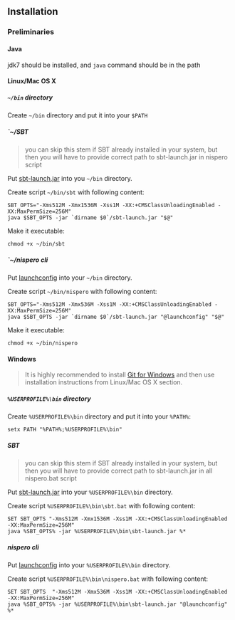 ## Installation

### Preliminaries

#### Java

jdk7 should be installed, and `java` command should be in the path


#### Linux/Mac OS X

##### `~/bin` directory

Create `~/bin` directory and put it into your `$PATH`

##### `~/SBT

> you can skip this stem if SBT already installed in your system, but then you will have to provide correct path to sbt-launch.jar in nispero script

Put [sbt-launch.jar](http://repo.typesafe.com/typesafe/ivy-releases/org.scala-sbt/sbt-launch/0.13.5/sbt-launch.jar) into you `~/bin` directory.

Create script `~/bin/sbt` with following content:

```
SBT_OPTS="-Xms512M -Xmx1536M -Xss1M -XX:+CMSClassUnloadingEnabled -XX:MaxPermSize=256M"
java $SBT_OPTS -jar `dirname $0`/sbt-launch.jar "$@"
```

Make it executable:

```
chmod +x ~/bin/sbt
```

##### `~/nispero cli

Put [launchconfig](https://raw.githubusercontent.com/ohnosequences/nisperoCLI/master/src/main/conscript/nispero/launchconfig) into 
your `~/bin` directory.

Create script `~/bin/nispero` with following content:

```
SBT_OPTS="-Xms512M -Xmx536M -Xss1M -XX:+CMSClassUnloadingEnabled -XX:MaxPermSize=256M"
java $SBT_OPTS -jar `dirname $0`/sbt-launch.jar "@launchconfig" "$@"
```

Make it executable:

```
chmod +x ~/bin/nispero
```


#### Windows

> It is highly recommended to install [Git for Windows](http://msysgit.github.io/) and then use installation instructions from Linux/Mac OS X section.


##### `%USERPROFILE%\bin` directory

Create `%USERPROFILE%\bin` directory and put it into your `%PATH%`:

```
setx PATH "%PATH%;%USERPROFILE%\bin"
```

##### SBT

> you can skip this stem if SBT already installed in your system, but then you will have to provide correct path to sbt-launch.jar in all nispero.bat script

Put [sbt-launch.jar](http://repo.typesafe.com/typesafe/ivy-releases/org.scala-sbt/sbt-launch/0.13.1/sbt-launch.jar) into your `%USERPROFILE%\bin` directory.

Create script `%USERPROFILE%\bin\sbt.bat` with following content:

```
SET SBT_OPTS "-Xms512M -Xmx1536M -Xss1M -XX:+CMSClassUnloadingEnabled -XX:MaxPermSize=256M"
java %SBT_OPTS% -jar %USERPROFILE%\bin\sbt-launch.jar %*
```

##### nispero cli

Put [launchconfig](https://raw.githubusercontent.com/ohnosequences/nisperoCLI/master/src/main/conscript/nispero/launchconfig) into 
your `%USERPROFILE%\bin` directory.

Create script `%USERPROFILE%\bin\nispero.bat` with following content:

```
SET SBT_OPTS  "-Xms512M -Xmx536M -Xss1M -XX:+CMSClassUnloadingEnabled -XX:MaxPermSize=256M"
java %SBT_OPTS% -jar %USERPROFILE%\bin\sbt-launch.jar "@launchconfig" %*
```



